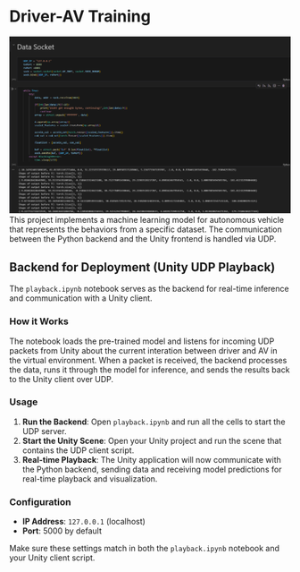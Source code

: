 # Driver-AV Training
![Alt text](preview.png)
This project implements a machine learning model for autonomous vehicle that represents the behaviors from a specific dataset. The communication between the Python backend and the Unity frontend is handled via UDP.

## Backend for Deployment (Unity UDP Playback)
The `playback.ipynb` notebook serves as the backend for real-time inference and communication with a Unity client.

### How it Works
The notebook loads the pre-trained model and listens for incoming UDP packets from Unity about the current interation between driver and AV in the virtual environment. When a packet is received, the backend processes the data, runs it through the model for inference, and sends the results back to the Unity client over UDP.

### Usage
1.  **Run the Backend**: Open `playback.ipynb` and run all the cells to start the UDP server.
2.  **Start the Unity Scene**: Open your Unity project and run the scene that contains the UDP client script.
3.  **Real-time Playback**: The Unity application will now communicate with the Python backend, sending data and receiving model predictions for real-time playback and visualization.

### Configuration
* **IP Address**: `127.0.0.1` (localhost)
* **Port**: 5000 by default

Make sure these settings match in both the `playback.ipynb` notebook and your Unity client script.
